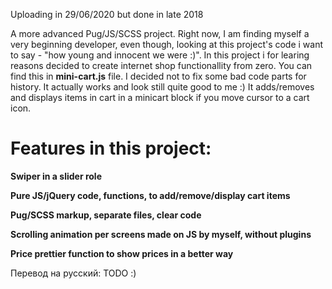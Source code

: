 Uploading in 29/06/2020 but done in late 2018

A more advanced Pug/JS/SCSS project. Right now, I am finding myself a very beginning developer, even though, looking at this project's code 
i want to say - "how young and innocent we were :)". In this project i for learing reasons decided to create internet shop functionallity 
from zero. You can find this in **mini-cart.js** file. I decided not to fix some bad code parts for history. It actually works and look still quite good to me :)
It adds/removes and displays items in cart in a minicart block if you move cursor to a cart icon. 

# Features in this project:
**Swiper in a slider role**

**Pure JS/jQuery code, functions, to add/remove/display cart items**

**Pug/SCSS markup, separate files, clear code**

**Scrolling animation per screens made on JS by myself, without plugins**

**Price prettier function to show prices in a better way**






Перевод на русский:
TODO :)

